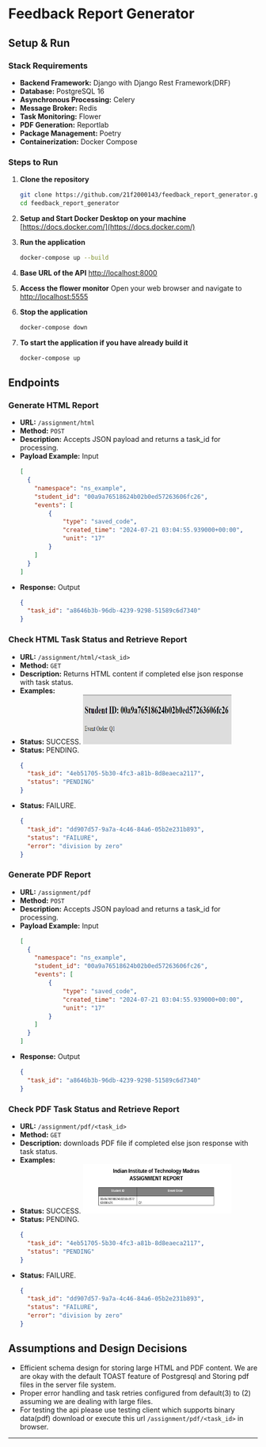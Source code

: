 # Feedback Report Generator

## Setup & Run

### Stack Requirements
- **Backend Framework:** Django with Django Rest Framework(DRF)
- **Database:** PostgreSQL 16
- **Asynchronous Processing:** Celery
- **Message Broker:** Redis
- **Task Monitoring:** Flower
- **PDF Generation:** Reportlab
- **Package Management:** Poetry
- **Containerization:** Docker Compose

### Steps to Run

1. **Clone the repository**
   ```sh
   git clone https://github.com/21f2000143/feedback_report_generator.git
   cd feedback_report_generator
   ```

2. **Setup and Start Docker Desktop on your machine**
[https://docs.docker.com/](https://docs.docker.com/)

3. **Run the application**
   ```sh
   docker-compose up --build
   ```

4. **Base URL of the API**
   [http://localhost:8000](http://localhost:8000)

5. **Access the flower monitor**
   Open your web browser and navigate to [http://localhost:5555](http://localhost:5555)

6. **Stop the application**
   ```sh
   docker-compose down
   ```
7. **To start the application if you have already build it**
   ```sh
   docker-compose up
   ```

## Endpoints

### Generate HTML Report

- **URL:** `/assignment/html`
- **Method:** `POST`
- **Description:** Accepts JSON payload and returns a task_id for processing.
- **Payload Example:** Input
    ```json
    [
      {
        "namespace": "ns_example",
        "student_id": "00a9a76518624b02b0ed57263606fc26",
        "events": [
            {
                "type": "saved_code",
                "created_time": "2024-07-21 03:04:55.939000+00:00",
                "unit": "17"
            }
        ]
      }
    ]
    ```
- **Response:** Output
    ```json
    {
      "task_id": "a8646b3b-96db-4239-9298-51589c6d7340"
    }
    ```

### Check HTML Task Status and Retrieve Report

- **URL:** `/assignment/html/<task_id>`
- **Method:** `GET`
- **Description:** Returns HTML content if completed else json response with task status.
- **Examples:**
- **Status:** SUCCESS.
  <img src="docs/htmlresult.png" width="300" height="100" />
- **Status:** PENDING.
    ```json
    {
      "task_id": "4eb51705-5b30-4fc3-a81b-8d8eaeca2117",
      "status": "PENDING"
    }
    ```
- **Status:** FAILURE.
    ```json
    {
      "task_id": "dd907d57-9a7a-4c46-84a6-05b2e231b893",
      "status": "FAILURE",
      "error": "division by zero"
    }
    ```
### Generate PDF Report

- **URL:** `/assignment/pdf`
- **Method:** `POST`
- **Description:** Accepts JSON payload and returns a task_id for processing.
- **Payload Example:** Input
    ```json
    [
      {
        "namespace": "ns_example",
        "student_id": "00a9a76518624b02b0ed57263606fc26",
        "events": [
            {
                "type": "saved_code",
                "created_time": "2024-07-21 03:04:55.939000+00:00",
                "unit": "17"
            }
        ]
      }
    ]
    ```
- **Response:** Output
    ```json
    {
      "task_id": "a8646b3b-96db-4239-9298-51589c6d7340"
    }
    ```

### Check PDF Task Status and Retrieve Report

- **URL:** `/assignment/pdf/<task_id>`
- **Method:** `GET`
- **Description:** downloads PDF file if completed else json response with task status.
- **Examples:**
- **Status:** SUCCESS.
  <img src="docs/pdfresult.png" width="300" height="100" />
- **Status:** PENDING.
    ```json
    {
      "task_id": "4eb51705-5b30-4fc3-a81b-8d8eaeca2117",
      "status": "PENDING"
    }
    ```
- **Status:** FAILURE.
    ```json
    {
      "task_id": "dd907d57-9a7a-4c46-84a6-05b2e231b893",
      "status": "FAILURE",
      "error": "division by zero"
    }
    ```

## Assumptions and Design Decisions

- Efficient schema design for storing large HTML and PDF content. We are are okay with the default TOAST feature of Postgresql and Storing pdf files in the server file system.
- Proper error handling and task retries configured from default(3) to (2) assuming we are dealing with large files.
- For testing the api please use testing client which supports binary data(pdf) download or execute this url `/assignment/pdf/<task_id>` in browser.

---


